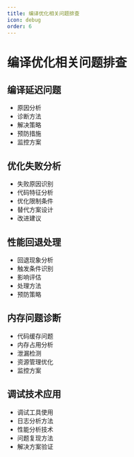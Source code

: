 ```yaml
---
title: 编译优化相关问题排查
icon: debug
order: 6
---
```


# 编译优化相关问题排查

## 编译延迟问题
- 原因分析
- 诊断方法
- 解决策略
- 预防措施
- 监控方案

## 优化失败分析
- 失败原因识别
- 代码特征分析
- 优化限制条件
- 替代方案设计
- 改进建议

## 性能回退处理
- 回退现象分析
- 触发条件识别
- 影响评估
- 处理方法
- 预防策略

## 内存问题诊断
- 代码缓存问题
- 内存占用分析
- 泄漏检测
- 资源管理优化
- 监控方案

## 调试技术应用
- 调试工具使用
- 日志分析方法
- 性能分析技术
- 问题复现方法
- 解决方案验证
